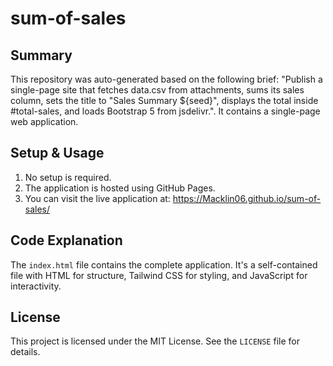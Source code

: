 # sum-of-sales

## Summary
This repository was auto-generated based on the following brief: "Publish a single-page site that fetches data.csv from attachments, sums its sales column, sets the title to "Sales Summary ${seed}", displays the total inside #total-sales, and loads Bootstrap 5 from jsdelivr.". It contains a single-page web application.

## Setup & Usage
1.  No setup is required.
2.  The application is hosted using GitHub Pages.
3.  You can visit the live application at: https://Macklin06.github.io/sum-of-sales/

## Code Explanation
The `index.html` file contains the complete application. It's a self-contained file with HTML for structure, Tailwind CSS for styling, and JavaScript for interactivity.

## License
This project is licensed under the MIT License. See the `LICENSE` file for details.

